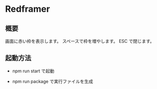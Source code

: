 # Redframer
## 概要

画面に赤い枠を表示します。
スペースで枠を増やします。
ESC で閉じます。


## 起動方法
- npm run start
で起動

- npm run package
で実行ファイルを生成

